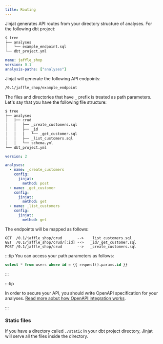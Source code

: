 ```yaml
---
title: Routing
---
```


Jinjat generates API routes from your directory structure of analyses. For the following dbt project:

```bash
$ tree
├── analyses
│   └── example_endpoint.sql
└── dbt_project.yml
```

<File name='dbt_project.yml'>

```yml
name: jaffle_shop
version: 0.1
analysis-paths: ["analyses"]
```

</File>

Jinjat will generate the following API endpoints:

```markdown
/0.1/jaffle_shop/example_endpoint
```

The files and directories that have `_` prefix is treated as path parameters. Let's say that you have the following file structure:

```bash
$ tree
├── analyses
│   ├── crud
│   │   ├── _create_customers.sql
│   │   ├── _id
│   │   │   └── _get_customer.sql
│   │   ├── _list_customers.sql
│   │   └── schema.yml
└── dbt_project.yml
```

<File name='analyses/crud/schema.yml'>

```yml
version: 2

analyses:
  - name: _create_customers
    config:
      jinjat:
        method: post
  - name: _get_customer
    config:
      jinjat:
        method: get
  - name: _list_customers
    config:
      jinjat:
        method: get
```

</File>

The endpoints will be mapped as follows:

```
GET  /0.1/jaffle_shop/crud       -->   _list_customers.sql
GET  /0.1/jaffle_shop/crud/[:id] -->   _id/_get_customer.sql
POST /0.1/jaffle_shop/crud       -->   _create_customers.sql
```

:::tip
You can access your path parameters as follows:

```sql
select * from users where id = {{ request().params.id }}
```

:::

:::tip

In order to secure your API, you should write OpenAPI specification for your analyses. [Read more aobut how OpenAPI integration works](/reference/openapi).

:::

### Static files

If you have a directory called `./static` in your dbt project directory, Jinjat will serve all the files inside the directory.